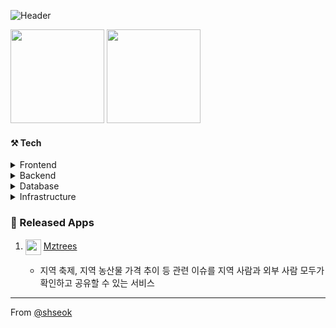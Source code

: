 ![Header](https://capsule-render.vercel.app/api?type=waving&height=200&text=%20Frontend%20Developer&fontAlign=50&fontAlignY=40&color=gradient)

<div align="start">
<img width height = "150" src ="https://github-readme-stats.vercel.app/api?username=shseok&show_icons=true">
<img width height = "150" src ="https://github-readme-stats.vercel.app/api/top-langs/?username=shseok&layout=compact">
</div>

#### ⚒️ Tech 
<details>
<summary>Frontend</summary>
<img src="https://img.shields.io/badge/html5-E34F26?style=for-the-badge&logo=html5&logoColor=white">
<img src="https://img.shields.io/badge/css3-1572B6?style=for-the-badge&logo=css3&logoColor=white">
<img src="https://img.shields.io/badge/sass-CC6699?style=for-the-badge&logo=sass&logoColor=white">
<img src="https://img.shields.io/badge/styled components-DB7093?style=for-the-badge&logo=styled-components&logoColor=white">
<img src="https://img.shields.io/badge/javascript-F7DF1E?style=for-the-badge&logo=javascript&logoColor=black">
<img src="https://img.shields.io/badge/typescript-3178C6?style=for-the-badge&logo=typescript&logoColor=white">
<img src="https://img.shields.io/badge/react-61DAFB?style=for-the-badge&logo=react&logoColor=black">
<img src="https://img.shields.io/badge/next.js-000000?style=for-the-badge&logo=next.js&logoColor=white">
<img src="https://img.shields.io/badge/react native-61DAFB?style=for-the-badge&logo=react&logoColor=black">
<img src="https://img.shields.io/badge/flutter-02569B?style=for-the-badge&logo=flutter&logoColor=white">
</details>
<details>
<summary>Backend</summary>
<img src="https://img.shields.io/badge/express-000000?style=for-the-badge&logo=express&logoColor=white">
<img src="https://img.shields.io/badge/fastify-000000?style=for-the-badge&logo=fastify&logoColor=white">
<img src="https://img.shields.io/badge/php-777BB4?style=for-the-badge&logo=php&logoColor=white">
</details>
<details>
<summary>Database</summary>
<img src="https://img.shields.io/badge/mysql-4479A1?style=for-the-badge&logo=mysql&logoColor=white">
<img src="https://img.shields.io/badge/sqlite-003B57?style=for-the-badge&logo=sqlite&logoColor=white">
<img src="https://img.shields.io/badge/postgresql-4169E1?style=for-the-badge&logo=postgresql&logoColor=white">
<img src="https://img.shields.io/badge/firebase-FFCA28?style=for-the-badge&logo=firebase&logoColor=white">
<img src="https://img.shields.io/badge/mongodb-47A248?style=for-the-badge&logo=mongodb&logoColor=white">
<img src="https://img.shields.io/badge/prisma-2D3748?style=for-the-badge&logo=prisma&logoColor=white">
</details>
<details>
<summary>Infrastructure</summary>
<img src="https://img.shields.io/badge/aws ec2-FF9900?style=for-the-badge&logo=amazonec2&logoColor=black">
<img src="https://img.shields.io/badge/amazon ecr-FF9900?style=for-the-badge&logo=amazonecs&logoColor=black">
<img src="https://img.shields.io/badge/amazon ecs-FF9900?style=for-the-badge&logo=amazonecs&logoColor=black">
<img src="https://img.shields.io/badge/docker-2496ED?style=for-the-badge&logo=docker&logoColor=white">
<img src="https://img.shields.io/badge/terraform-7B42BC?style=for-the-badge&logo=terraform&logoColor=white">
<img src="https://img.shields.io/badge/github actions-2088FF?style=for-the-badge&logo=githubactions&logoColor=white">
<img src="https://img.shields.io/badge/cloudflare-F38020?style=for-the-badge&logo=cloudflare&logoColor=white">
<img src="https://img.shields.io/badge/vercel-000000?style=for-the-badge&logo=vercel&logoColor=white">
</details>
    
<!-- [![shseok's github stats](https://github-readme-stats.vercel.app/api?username=shseok&count_private=true&show_icons=true)](https://github.com/anuraghazra/github-readme-stats) -->

###  💎 Released Apps
<ol>
  <li> 
     <p> 
       <img width = "25" src="https://www.mztrees.com/favicon/favicon.ico" align="center"> 
          <a href = "https://www.mztrees.com/">  Mztrees </a> 
     </p> 
  </li>
  <ul>
      <li> 지역 축제, 지역 농산물 가격 추이 등 관련 이슈를 지역 사람과 외부 사람 모두가 확인하고 공유할 수 있는 서비스</li>
  </ul>
  
</ol>
    
---
From [@shseok](https://github.com/shseok)
